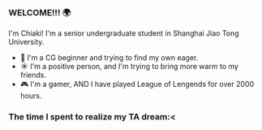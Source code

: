 ### WELCOME!!! 🌍

I'm Chiaki! I'm a senior undergraduate student in Shanghai Jiao Tong University. 

- 🎑 I'm a CG beginner and trying to find my own eager. 
- ☀️ I'm a positive person, and I'm trying to bring more warm to my friends.
- 🎮 I'm a gamer, AND I have played League of Lengends for over 2000 hours. 

### The time I spent to realize my TA dream:<
<!--START_SECTION:waka-->
<!--END_SECTION:waka-->

<!--
**Chiaki-meow/Chiaki-meow** is a ✨ _special_ ✨ repository because its `README.md` (this file) appears on your GitHub profile.

Here are some ideas to get you started:

- 🔭 I’m currently working on ...
- 🌱 I’m currently learning ...
- 👯 I’m looking to collaborate on ...
- 🤔 I’m looking for help with ...
- 💬 Ask me about ...
- 📫 How to reach me: ...
- 😄 Pronouns: ...
- ⚡ Fun fact: ...
-->
